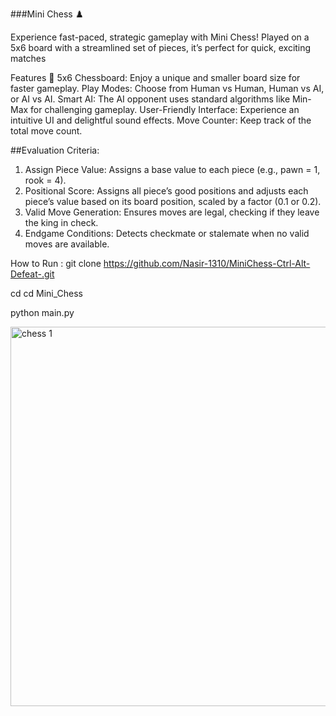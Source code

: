 ###Mini Chess ♟️

Experience fast-paced, strategic gameplay with Mini Chess! Played on a 5x6 board with a streamlined set of pieces, it’s perfect for quick, exciting matches

Features 🌟
5x6 Chessboard: Enjoy a unique and smaller board size for faster gameplay.
Play Modes: Choose from Human vs Human, Human vs AI, or AI vs AI.
Smart AI: The AI opponent uses standard algorithms like Min-Max for challenging gameplay.
User-Friendly Interface: Experience an intuitive UI and delightful sound effects.
Move Counter: Keep track of the total move count.

##Evaluation Criteria:
1. Assign Piece Value: Assigns a base value to each piece (e.g., pawn = 1, rook = 4).
2. Positional Score: Assigns all piece’s good positions and adjusts each piece’s value based on its board position, scaled by a factor (0.1 or 0.2).
3. Valid Move Generation: Ensures moves are legal, checking if they leave the king in check.
4. Endgame Conditions: Detects checkmate or stalemate when no valid moves are available.  

How to Run :
git clone https://github.com/Nasir-1310/MiniChess-Ctrl-Alt-Defeat-.git

cd cd Mini_Chess

python main.py




<img width="607" alt="chess 1" src="https://github.com/user-attachments/assets/ae58606b-4f6c-4051-bb76-141be9f81a49">


